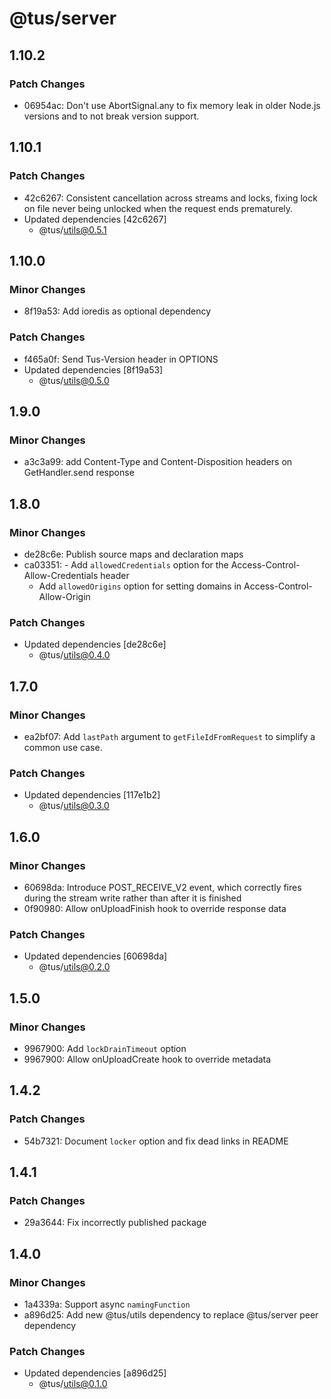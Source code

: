 # @tus/server

## 1.10.2

### Patch Changes

- 06954ac: Don't use AbortSignal.any to fix memory leak in older Node.js versions and to not break version support.

## 1.10.1

### Patch Changes

- 42c6267: Consistent cancellation across streams and locks, fixing lock on file never being unlocked when the request ends prematurely.
- Updated dependencies [42c6267]
  - @tus/utils@0.5.1

## 1.10.0

### Minor Changes

- 8f19a53: Add ioredis as optional dependency

### Patch Changes

- f465a0f: Send Tus-Version header in OPTIONS
- Updated dependencies [8f19a53]
  - @tus/utils@0.5.0

## 1.9.0

### Minor Changes

- a3c3a99: add Content-Type and Content-Disposition headers on GetHandler.send response

## 1.8.0

### Minor Changes

- de28c6e: Publish source maps and declaration maps
- ca03351: - Add `allowedCredentials` option for the Access-Control-Allow-Credentials header
  - Add `allowedOrigins` option for setting domains in Access-Control-Allow-Origin

### Patch Changes

- Updated dependencies [de28c6e]
  - @tus/utils@0.4.0

## 1.7.0

### Minor Changes

- ea2bf07: Add `lastPath` argument to `getFileIdFromRequest` to simplify a common use
  case.

### Patch Changes

- Updated dependencies [117e1b2]
  - @tus/utils@0.3.0

## 1.6.0

### Minor Changes

- 60698da: Introduce POST_RECEIVE_V2 event, which correctly fires during the stream write
  rather than after it is finished
- 0f90980: Allow onUploadFinish hook to override response data

### Patch Changes

- Updated dependencies [60698da]
  - @tus/utils@0.2.0

## 1.5.0

### Minor Changes

- 9967900: Add `lockDrainTimeout` option
- 9967900: Allow onUploadCreate hook to override metadata

## 1.4.2

### Patch Changes

- 54b7321: Document `locker` option and fix dead links in README

## 1.4.1

### Patch Changes

- 29a3644: Fix incorrectly published package

## 1.4.0

### Minor Changes

- 1a4339a: Support async `namingFunction`
- a896d25: Add new @tus/utils dependency to replace @tus/server peer dependency

### Patch Changes

- Updated dependencies [a896d25]
  - @tus/utils@0.1.0
